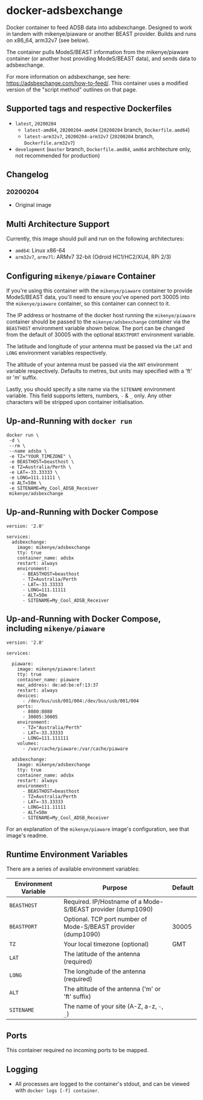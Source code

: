 # docker-adsbexchange
Docker container to feed ADSB data into adsbexchange. Designed to work in tandem with mikenye/piaware or another BEAST provider. Builds and runs on x86_64, arm32v7 (see below).

The container pulls ModeS/BEAST information from the mikenye/piaware container (or another host providing ModeS/BEAST data), and sends data to adsbexchange.

For more information on adsbexchange, see here: https://adsbexchange.com/how-to-feed/. This container uses a modified version of the "script method" outlines on that page.

## Supported tags and respective Dockerfiles
* `latest`, `20200204`
  * `latest-amd64`, `20200204-amd64` (`20200204` branch, `Dockerfile.amd64`)
  * `latest-arm32v7`, `20200204-arm32v7` (`20200204` branch, `Dockerfile.arm32v7`)
* `development` (`master` branch, `Dockerfile.amd64`, `amd64` architecture only, not recommended for production)

## Changelog

### 20200204
 * Original image

## Multi Architecture Support
Currently, this image should pull and run on the following architectures:
 * ```amd64```: Linux x86-64
 * ```arm32v7```, ```armv7l```: ARMv7 32-bit (Odroid HC1/HC2/XU4, RPi 2/3)

## Configuring `mikenye/piaware` Container
If you're using this container with the `mikenye/piaware` container to provide ModeS/BEAST data, you'll need to ensure you've opened port 30005 into the `mikenye/piaware` container, so this container can connect to it.

The IP address or hostname of the docker host running the `mikenye/piaware` container should be passed to the `mikenye/adsbexchange` container via the `BEASTHOST` environment variable shown below. The port can be changed from the default of 30005 with the optional `BEASTPORT` environment variable.

The latitude and longitude of your antenna must be passed via the `LAT` and `LONG` environment variables respectively.

The altitude of your antenna must be passed via the `ANT` environment variable respectively. Defaults to metres, but units may specified with a 'ft' or 'm' suffix.

Lastly, you should specify a site name via the `SITENAME` environment variable. This field supports letters, numbers, `-` & `_` only. Any other characters will be stripped upon container initialisation.

## Up-and-Running with `docker run`

```
docker run \
 -d \
 --rm \
 --name adsbx \
 -e TZ="YOUR_TIMEZONE" \
 -e BEASTHOST=beasthost \
 -e TZ=Australia/Perth \
 -e LAT=-33.33333 \
 -e LONG=111.11111 \
 -e ALT=50m \
 -e SITENAME=My_Cool_ADSB_Receiver
 mikenye/adsbexchange
```

## Up-and-Running with Docker Compose

```
version: '2.0'

services:
  adsbexchange:
    image: mikenye/adsbexchange
    tty: true
    container_name: adsbx
    restart: always
    environment:
      - BEASTHOST=beasthost
      - TZ=Australia/Perth
      - LAT=-33.33333
      - LONG=111.11111
      - ALT=50m
      - SITENAME=My_Cool_ADSB_Receiver
```

## Up-and-Running with Docker Compose, including `mikenye/piaware`

```
version: '2.0'

services:

  piaware:
    image: mikenye/piaware:latest
    tty: true
    container_name: piaware
    mac_address: de:ad:be:ef:13:37
    restart: always
    devices:
      - /dev/bus/usb/001/004:/dev/bus/usb/001/004
    ports:
      - 8080:8080
      - 30005:30005
    environment:
      - TZ="Australia/Perth"
      - LAT=-33.33333
      - LONG=111.111111
    volumes:
      - /var/cache/piaware:/var/cache/piaware

  adsbexchange:
    image: mikenye/adsbexchange
    tty: true
    container_name: adsbx
    restart: always
    environment:
      - BEASTHOST=beasthost
      - TZ=Australia/Perth
      - LAT=-33.33333
      - LONG=111.11111
      - ALT=50m
      - SITENAME=My_Cool_ADSB_Receiver
```

For an explanation of the `mikenye/piaware` image's configuration, see that image's readme.


## Runtime Environment Variables

There are a series of available environment variables:

| Environment Variable | Purpose                         | Default |
| -------------------- | ------------------------------- | ------- |
| `BEASTHOST`          | Required. IP/Hostname of a Mode-S/BEAST provider (dump1090) | |
| `BEASTPORT`          | Optional. TCP port number of Mode-S/BEAST provider (dump1090) | 30005 |
| `TZ`                 | Your local timezone (optional)  | GMT     |
| `LAT`                | The latitude of the antenna (required) | |
| `LONG`               | The longitude of the antenna (required) | |
| `ALT`                | The altitude of the antenna ('m' or 'ft' suffix) | |
| `SITENAME`           | The name of your site (A-Z, a-z, `-`, `_`) | |


## Ports
This container required no incoming ports to be mapped.

## Logging
* All processes are logged to the container's stdout, and can be viewed with `docker logs [-f] container`.

